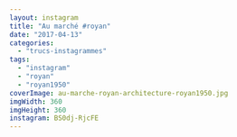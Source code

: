 ```yaml
---
layout: instagram
title: "Au marché #royan"
date: "2017-04-13"
categories: 
  - "trucs-instagrammes"
tags: 
  - "instagram"
  - "royan"
  - "royan1950"
coverImage: au-marche-royan-architecture-royan1950.jpg
imgWidth: 360
imgHeight: 360
instagram: BS0dj-RjcFE
---
```


